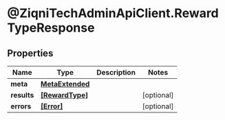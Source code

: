 # @ZiqniTechAdminApiClient.RewardTypeResponse

## Properties

Name | Type | Description | Notes
------------ | ------------- | ------------- | -------------
**meta** | [**MetaExtended**](MetaExtended.md) |  | 
**results** | [**[RewardType]**](RewardType.md) |  | [optional] 
**errors** | [**[Error]**](Error.md) |  | [optional] 


